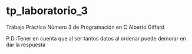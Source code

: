 # tp_laboratorio_3

Trabajo Práctico Número 3 de Programación en C Alberto Giffard

P.D.:Tener en cuenta que al ser tantos datos al ordenar puede demorar en dar la respuesta
